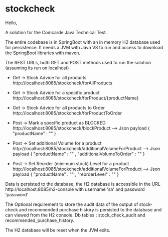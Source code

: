 # stockcheck


Hello, 

A solution for the Comcarde Java Technical Test.

The entire codebase is in SpringBoot with an in memory H2 database used for persistence. It needs a JVM with Java V8 to run and access to download the SpringBoot libraries with maven.

The REST URLs, both GET and POST methods used to run the solution (assuming its run on localhost)

* Get -> Stock Advice for all products  
http://localhost:8085/stockcheck/forAllProducts

* Get -> Stock Advice for a specific product 
http://localhost:8085/stockcheck/forProduct/{productName}

* Get -> Stock Advice for all products to Order
http://localhost:8085/stockcheck/forProductToOrder

* Post -> Mark a specific product as BLOCKED
http://localhost:8085/stockcheck/blockProduct
--> Json payload { "productName" : "<name of the product>" }

* Post -> Set additional Volume for a product
http://localhost:8085/stockcheck/additionalVolumeForProduct
--> Json payload { "productName" : "<name of the product>" , "additionalVolumeToOrder" : "<quantity>" }

* Post -> Set Reorder (minimum stock) Level for a product
http://localhost:8085/stockcheck/additionalVolumeForProduct
--> Json payload { "productName" : "<name of the product>" , "reorderLevel" : "<quantity>" }

Data is persisted to the database, the H2 database is accessible in the URL http://localhost:8085/h2-console with username 'sa' and password 'password'

The Optional requirement to store the audit data of the output of stock-check and recommended purchase history is 
persisted to the database and can viewed from the H2 console. Db tables : stock_check_audit and recommended_purchase_history. 

The H2 database will be reset when the JVM exits.
